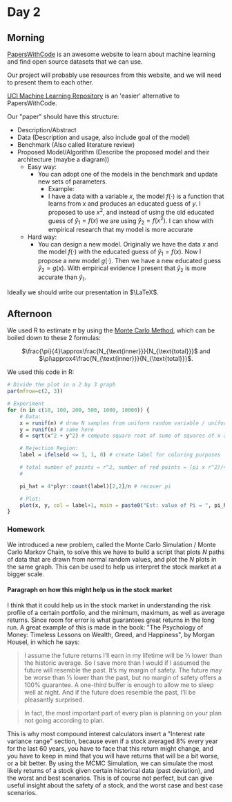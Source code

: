 # Day 2

## Morning

[PapersWithCode](https://paperswithcode.com) is an awesome website to learn about machine learning and find open source datasets that we can use.

Our project will probably use resources from this website, and we will need to present them to each other.

[UCI Machine Learning Repository](https://archive.ics.uci.edu/ml/index.php) is an 'easier' alternative to PapersWithCode.

Our "paper" should have this structure:

- Description/Abstract
- Data (Description and usage, also include goal of the model)
- Benchmark (Also called literature review)
- Proposed Model/Algorithm (Describe the proposed model and their architecture (maybe a diagram))
  - Easy way:
    - You can adopt one of the models in the benchmark and update new sets of parameters.
      - Example:
      - I have a data with a variable $x$, the model $f(\cdot)$ is a function that learns from $x$ and produces an educated guess of $y$. I proposed to use $x^2$, and instead of using the old educated guess of $\hat{y}_1 = f(x)$ we are using $\hat{y}_2 = f(x^2)$. I can show with empirical research that my model is more accurate
  - Hard way:
    - You can design a new model. Originally we have the data $x$ and the model $f(\cdot)$ with the educated guess of $\hat{y}_1 = f(x)$. Now I propose a new model $g(\cdot)$. Then we have a new educated guess $\hat{y}_2 = g(x)$. With empirical evidence I present that $\hat{y}_2$ is more accurate than $\hat{y}_1$.

Ideally we should write our presentation in $\LaTeX$.

## Afternoon

We used R to estimate $\pi$ by using the [Monte Carlo Method](https://academo.org/demos/estimating-pi-monte-carlo/), which can be boiled down to these 2 formulas:

<div align=center>$\frac{\pi}{4}\approx\frac{N_{\text{inner}}}{N_{\text{total}}}$ and $\pi\approx4\frac{N_{\text{inner}}}{N_{\text{total}}}$.</div>

We used this code in R:

```R
# Divide the plot in a 2 by 3 graph
par(mfrow=c(2, 3))

# Experiment
for (n in c(10, 100, 200, 500, 1000, 10000)) {
    # Data:
    x = runif(n) # draw N samples from uniform random variable / uniform distrubition
    y = runif(n) # same here
    d = sqrt(x^2 + y^2) # compute square root of sume of squares of x and y

    # Rejection Region:
    label = ifelse(d <= 1, 1, 0) # create label for coloring purposes

    # total number of points = r^2, number of red points = (pi x r^2)/4
    # 

    pi_hat = 4*plyr::count(label)[2,2]/n # recover pi

    # Plot:
    plot(x, y, col = label+1, main = paste0("Est: value of Pi = ", pi_hat))
}
```

### Homework

We introduced a new problem, called the Monte Carlo Simulation / Monte Carlo Markov Chain, to solve this we have to build a script that plots $N$ paths of data that are drawn from normal random values, and plot the $N$ plots in the same graph. This can be used to help us interpret the stock market at a bigger scale.

#### Paragraph on how this might help us in the stock market

I think that it could help us in the stock market in understanding the risk profile of a certain portfolio, and the minimum, maximum, as well as average returns. Since room for error is what guarantees great returns in the long run.
A great example of this is made in the book: "The Psychology of Money: Timeless Lessons on Wealth, Greed, and Happiness", by Morgan Housel, in which he says:

> I assume the future returns I’ll earn in my lifetime will be ⅓ lower than the historic average. So I save more than I would if I assumed the future will resemble the past. It’s my margin of safety. The future may be worse than ⅓ lower than the past, but no margin of safety offers a 100% guarantee. A one-third buffer is enough to allow me to sleep well at night. And if the future does resemble the past, I’ll be pleasantly surprised.

> In fact, the most important part of every plan is planning on your plan not going according to plan.

This is why most compound interest calculators insert a "Interest rate variance range" section, because even if a stock averaged 8% every year for the last 60 years, you have to face that this return might change, and you have to keep in mind that you will have returns that will be a bit worse, or a bit better. By using the MCMC Simulation, we can simulate the most likely returns of a stock given certain historical data (past deviation), and the worst and best scenarios. This is of course not perfect, but can give useful insight about the safety of a stock, and the worst case and best case scenarios.
